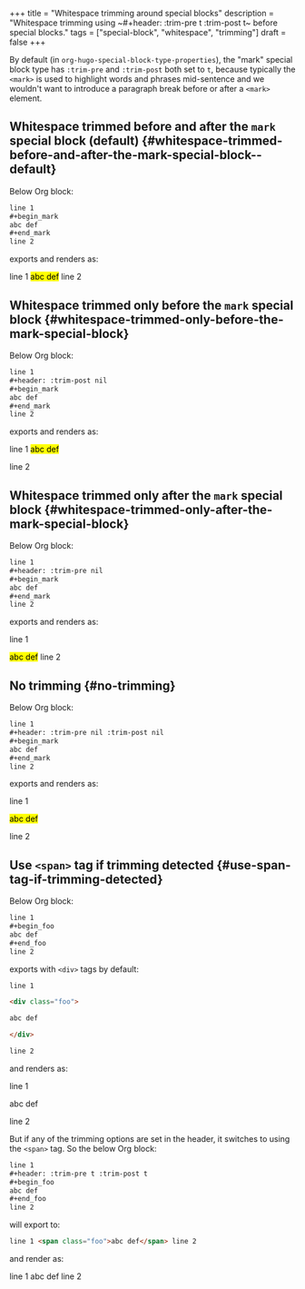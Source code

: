 +++
title = "Whitespace trimming around special blocks"
description = "Whitespace trimming using ~#+header: :trim-pre t :trim-post t~ before special blocks."
tags = ["special-block", "whitespace", "trimming"]
draft = false
+++

By default (in `org-hugo-special-block-type-properties`), the "mark"
special block type has `:trim-pre` and `:trim-post` both set to `t`,
because typically the `<mark>` is used to highlight words and phrases
mid-sentence and we wouldn't want to introduce a paragraph break
before or after a `<mark>` element.


## Whitespace trimmed before and after the `mark` special block (default) {#whitespace-trimmed-before-and-after-the-mark-special-block--default}

Below Org block:

```org
line 1
#+begin_mark
abc def
#+end_mark
line 2
```

exports and renders as:

line 1
<mark>abc def</mark>
line 2


## Whitespace trimmed only before the `mark` special block {#whitespace-trimmed-only-before-the-mark-special-block}

Below Org block:

```org
line 1
#+header: :trim-post nil
#+begin_mark
abc def
#+end_mark
line 2
```

exports and renders as:

line 1
<mark>abc def</mark>

line 2


## Whitespace trimmed only after the `mark` special block {#whitespace-trimmed-only-after-the-mark-special-block}

Below Org block:

```org
line 1
#+header: :trim-pre nil
#+begin_mark
abc def
#+end_mark
line 2
```

exports and renders as:

line 1

<mark>abc def</mark>
line 2


## No trimming {#no-trimming}

Below Org block:

```org
line 1
#+header: :trim-pre nil :trim-post nil
#+begin_mark
abc def
#+end_mark
line 2
```

exports and renders as:

line 1

<mark>abc def</mark>

line 2


## Use `<span>` tag if trimming detected {#use-span-tag-if-trimming-detected}

Below Org block:

```org
line 1
#+begin_foo
abc def
#+end_foo
line 2
```

exports with `<div>` tags by default:

```html { linenos=table, linenostart=1 }
line 1

<div class="foo">

abc def

</div>

line 2
```

and renders as:

line 1

<div class="foo">

abc def

</div>

line 2

But if any of the trimming options are set in the header, it switches
to using the `<span>` tag. So the below Org block:

```org
line 1
#+header: :trim-pre t :trim-post t
#+begin_foo
abc def
#+end_foo
line 2
```

will export to:

```html { linenos=table, linenostart=1 }
line 1 <span class="foo">abc def</span> line 2
```

and render as:

line 1
<span class="foo">abc def</span>
line 2
